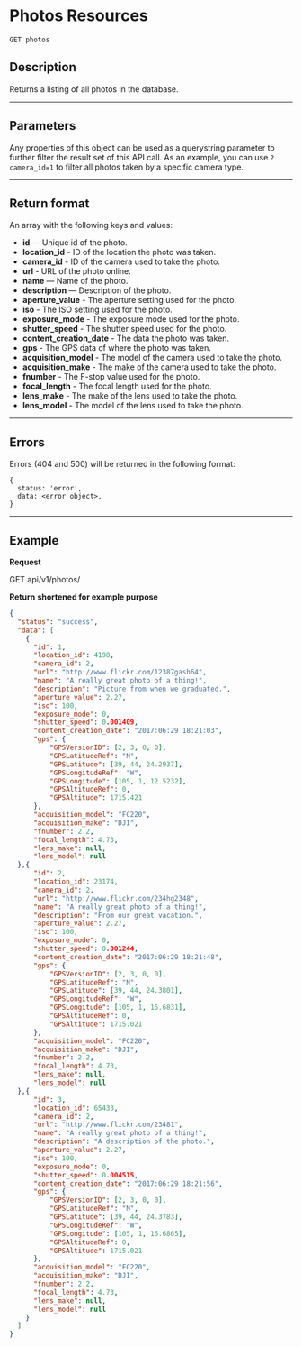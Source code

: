 # Photos Resources

    GET photos

## Description
Returns a listing of all photos in the database.

***

## Parameters

Any properties of this object can be used as a querystring parameter to further filter the result set of this API call. As an example, you can use `?camera_id=1` to filter all photos taken by a specific camera type.

***

## Return format
An array with the following keys and values:

- **id** — Unique id of the photo.
- **location_id** - ID of the location the photo was taken.
- **camera_id** - ID of the camera used to take the photo.
- **url** - URL of the photo online.
- **name** — Name of the photo.
- **description** — Description of the photo.
- **aperture_value** - The aperture setting used for the photo.
- **iso** - The ISO setting used for the photo.
- **exposure_mode** - The exposure mode used for the photo.
- **shutter_speed** - The shutter speed used for the photo.
- **content_creation_date** - The data the photo was taken.
- **gps** - The GPS data of where the photo was taken.
- **acquisition_model** - The model of the camera used to take the photo.
- **acquisition_make** - The make of the camera used to take the photo.
- **fnumber** - The F-stop value used for the photo.
- **focal_length** - The focal length used for the photo.
- **lens_make** - The make of the lens used to take the photo.
- **lens_model** - The model of the lens used to take the photo.

***

## Errors
Errors (404 and 500) will be returned in the following format:
```
{
  status: 'error',
  data: <error object>,
}
```

***

## Example
**Request**

   GET api/v1/photos/

**Return** __shortened for example purpose__
``` json
{
  "status": "success",
  "data": [
    {
      "id": 1,
      "location_id": 4198,
      "camera_id": 2,
      "url": "http://www.flickr.com/12387gash64",
      "name": "A really great photo of a thing!",
      "description": "Picture from when we graduated.",
      "aperture_value": 2.27,
      "iso": 100,
      "exposure_mode": 0,
      "shutter_speed": 0.001409,
      "content_creation_date": "2017:06:29 18:21:03",
      "gps": {
          "GPSVersionID": [2, 3, 0, 0],
          "GPSLatitudeRef": "N",
          "GPSLatitude": [39, 44, 24.2937],
          "GPSLongitudeRef": "W",
          "GPSLongitude": [105, 1, 12.5232],
          "GPSAltitudeRef": 0,
          "GPSAltitude": 1715.421
      },
      "acquisition_model": "FC220",
      "acquisition_make": "DJI",
      "fnumber": 2.2,
      "focal_length": 4.73,
      "lens_make": null,
      "lens_model": null
  },{
      "id": 2,
      "location_id": 23174,
      "camera_id": 2,
      "url": "http://www.flickr.com/234hg2348",
      "name": "A really great photo of a thing!",
      "description": "From our great vacation.",
      "aperture_value": 2.27,
      "iso": 100,
      "exposure_mode": 0,
      "shutter_speed": 0.001244,
      "content_creation_date": "2017:06:29 18:21:48",
      "gps": {
          "GPSVersionID": [2, 3, 0, 0],
          "GPSLatitudeRef": "N",
          "GPSLatitude": [39, 44, 24.3801],
          "GPSLongitudeRef": "W",
          "GPSLongitude": [105, 1, 16.6831],
          "GPSAltitudeRef": 0,
          "GPSAltitude": 1715.021
      },
      "acquisition_model": "FC220",
      "acquisition_make": "DJI",
      "fnumber": 2.2,
      "focal_length": 4.73,
      "lens_make": null,
      "lens_model": null
  },{
      "id": 3,
      "location_id": 65433,
      "camera_id": 2,
      "url": "http://www.flickr.com/23481",
      "name": "A really great photo of a thing!",
      "description": "A description of the photo.",
      "aperture_value": 2.27,
      "iso": 100,
      "exposure_mode": 0,
      "shutter_speed": 0.004515,
      "content_creation_date": "2017:06:29 18:21:56",
      "gps": {
          "GPSVersionID": [2, 3, 0, 0],
          "GPSLatitudeRef": "N",
          "GPSLatitude": [39, 44, 24.3783],
          "GPSLongitudeRef": "W",
          "GPSLongitude": [105, 1, 16.6865],
          "GPSAltitudeRef": 0,
          "GPSAltitude": 1715.021
      },
      "acquisition_model": "FC220",
      "acquisition_make": "DJI",
      "fnumber": 2.2,
      "focal_length": 4.73,
      "lens_make": null,
      "lens_model": null
    }
  ]
}
```

